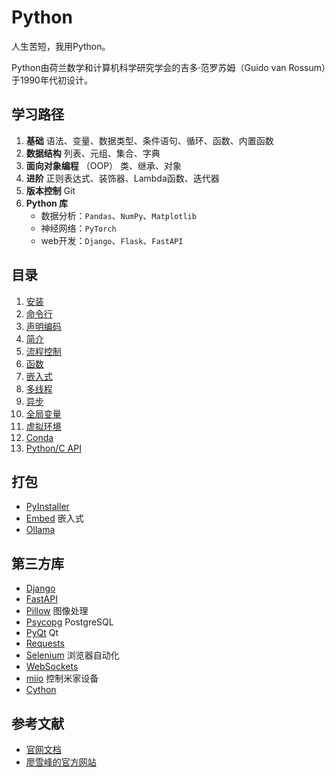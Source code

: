 # Python

人生苦短，我用Python。

Python由荷兰数学和计算机科学研究学会的吉多·范罗苏姆（Guido van Rossum）于1990年代初设计。

## 学习路径

1. **基础**
语法、变量、数据类型、条件语句、循环、函数、内置函数
2. **数据结构**
列表、元组、集合、字典
3. **面向对象编程** （OOP）
类、继承、对象
4. **进阶**
正则表达式、装饰器、Lambda函数、迭代器
5. **版本控制** Git
6. **Python 库**
    - 数据分析：`Pandas`、`NumPy`、`Matplotlib`
    - 神经网络：`PyTorch`
    - web开发：`Django`、`Flask`、`FastAPI`

## 目录

1. [安装](01_Install.md)
2. [命令行](02_Command.md)
3. [声明编码](03_Coding.md)
4. [简介](04_introduction.md)
5. [流程控制](05_controlflow.md)
6. [函数](06_functions.md)
7. [嵌入式](07_embeddable.md)
8. [多线程](08_Thread.md)
9. [异步](09_Async.md)
10. [全局变量](10_global.md)
11. [虚拟环境](11_venv.md)
12. [Conda](12_conda.md)
13. [Python/C API](13_c_api.md)

## 打包

- [PyInstaller](PyInstaller.md)
- [Embed](embed.md) 嵌入式
- [Ollama](ollama.md)

## 第三方库

- [Django](Django/README.md)
- [FastAPI](FastAPI/FastAPI.md)
- [Pillow](Pillow/README.md) 图像处理
- [Psycopg](Psycopg/README.md) PostgreSQL
- [PyQt](PyQt/README.md) Qt
- [Requests](Requests/README.md)
- [Selenium](Selenium/README.md) 浏览器自动化
- [WebSockets](WebSockets/README.md)
- [miio](miio/README.md) 控制米家设备
- [Cython](Cython/README.md)

## 参考文献

- [官网文档](https://www.python.org/)
- [廖雪峰的官方网站](https://www.liaoxuefeng.com/wiki/1016959663602400)